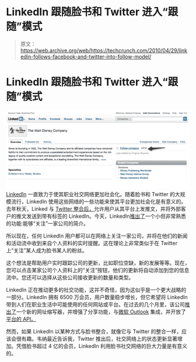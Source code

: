 # LinkedIn 跟随脸书和 Twitter 进入“跟随”模式

> 原文：<https://web.archive.org/web/https://techcrunch.com/2010/04/29/linkedin-follows-facebook-and-twitter-into-follow-model/>

# LinkedIn 跟随脸书和 Twitter 进入“跟随”模式

![](img/b18c2b2b4a1093cf92a58f09d862f7f3.png)
[LinkedIn](https://web.archive.org/web/20230406081143/http://www.linkedin.com/) 一直致力于使其职业社交网络更加社会化。随着脸书和 Twitter 的大规模流行，LinkedIn 使用这些网络的一些功能来使其平台更加社会化是有意义的。去年秋天，Linked 与 [Twitter 整合后，](https://web.archive.org/web/20230406081143/https://techcrunch.com/2009/11/09/social-networks-continue-to-rally-around-twitter-as-linkedin-goes-tweet-crazy-too/)允许用户从其平台上发推文，并将外部客户的推文发送到带有标签的 LinkedIn。今天，LinkedIn[推出了](https://web.archive.org/web/20230406081143/http://blog.linkedin.com/2010/04/29/linkedin-company-follow/)一个小但非常熟悉的功能:能够“关注”一家公司的简介。

所以现在，任何 LinkedIn 用户都可以在网络上关注一家公司，并将在他们的新闻和活动流中收到来自个人资料的实时提醒。这在理论上非常类似于在 Twitter 上“关注”某人成为脸书某人的粉丝。

这个想法是帮助用户实时跟踪公司的更新，比如职位空缺，新的发展等等。现在，您可以点击某家公司个人资料上的“关注”按钮，他们的更新将自动添加到您的信息流中。您还可以选择从这些公司接收更新的数量和类型。

LinkedIn 正在推动更多的社交功能，这并不奇怪，因为这似乎是一个更大战略的一部分。LinkedIn 拥有 6500 万会员，用户数量稳步增长，但它希望将 LinkedIn 带到人们在职业生活中可能使用的任何网站或平台。在过去的几个月里，该公司[推出了](https://web.archive.org/web/20230406081143/https://techcrunch.com/2010/04/21/linkedin-launches-url-shortener-enhances-sharing-options/)一个新的网址缩写器，并增强了分享功能，与[微软 Outlook](https://web.archive.org/web/20230406081143/https://techcrunch.com/2009/11/09/social-networks-continue-to-rally-around-twitter-as-linkedin-goes-tweet-crazy-too/) 集成，并开放了[平台的 API。](https://web.archive.org/web/20230406081143/https://techcrunch.com/2009/11/23/five-ways-startups-are-tapping-into-linkedins-api/)

然而，如果 LinkedIn 以某种方式与脸书整合，就像它与 Twitter 的整合一样，应该会很有趣。韦纳最近告诉我，Twitter 推出后，社交网络上的状态更新显著增加。凭借脸书超过 4 亿的会员，LinkedIn 利用脸书社交网络的巨大力量是有意义的。